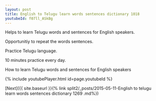 ```yaml
---
layout: post
title: English to Telugu learn words sentences dictionary 1018 
youtubeId: f07ll_ASkBg
---
```

 
 
Helps to learn Telugu words and sentences for English speakers.

Opportunitiy to repeat the words sentences. 

Practice Telugu language. 
 
10 minutes practice every day. 
 
How to learn Telugu words and sentences for English speakers 
 
{% include youtubePlayer.html id=page.youtubeId %}
 
 
[Next]({{ site.baseurl }}{% link  split2/_posts/2015-05-11-English to telugu learn words sentences dictionary 1269 .md%})
 
